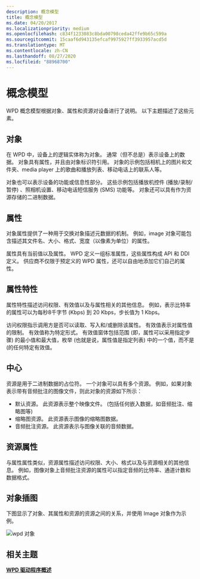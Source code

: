 ```yaml
---
description: 概念模型
title: 概念模型
ms.date: 04/20/2017
ms.localizationpriority: medium
ms.openlocfilehash: c834f1233083c8bda00798ceda42ffe9b65c599a
ms.sourcegitcommit: 15caaf6d943135efcaf9975927ff3933957acd5d
ms.translationtype: MT
ms.contentlocale: zh-CN
ms.lasthandoff: 08/27/2020
ms.locfileid: "88968700"
---
```

# <a name="the-conceptual-model"></a>概念模型


WPD 概念模型根据对象、属性和资源对设备进行了说明。 以下主题描述了这些元素。

## <a name="span-idobjectsspanspan-idobjectsspanspan-idobjectsspanobjects"></a><span id="Objects"></span><span id="objects"></span><span id="OBJECTS"></span>对象


在 WPD 中，设备上的逻辑实体称为对象。 通常（但不总是）表示设备上的数据。 对象具有属性，并且由对象标识符引用。 对象的示例包括相机上的图片和文件夹、media player 上的歌曲和播放列表、移动电话上的联系人等。

对象也可以表示设备的功能或信息性部分。 这些示例包括播放机控件 (播放/录制/暂停) 、照相机设置、移动电话短信服务 (SMS) 功能等。 对象还可以具有作为资源存储的二进制数据。

## <a name="span-idpropertiesspanspan-idpropertiesspanspan-idpropertiesspanproperties"></a><span id="Properties"></span><span id="properties"></span><span id="PROPERTIES"></span>属性


对象属性提供了一种用于交换对象描述元数据的机制。 例如，image 对象可能包含描述其文件名、大小、格式、宽度（以像素为单位）的属性。

属性具有当前值以及属性。 WPD 定义一组标准属性，这些属性构成 API 和 DDI 定义。 供应商不仅限于预定义的 WPD 属性，还可以自由地添加它们自己的属性。

## <a name="span-idproperty_attributesspanspan-idproperty_attributesspanspan-idproperty_attributesspanproperty-attributes"></a><span id="Property_Attributes"></span><span id="property_attributes"></span><span id="PROPERTY_ATTRIBUTES"></span>属性特性


属性特性描述访问权限、有效值以及与属性相关的其他信息。 例如，表示比特率的属性可以为每秒8千字节 (Kbps) 到 20 Kbps，步长值为 1 Kbps。

访问权限指示调用方是否可以读取、写入和/或删除该属性。 有效值表示对属性值的限制。 有效值称为特定形式。 有效值窗体包括范围 (即，属性可以采用指定步骤) 的最小值和最大值，枚举 (也就是说，属性值是指定列表) 中的一个值，而不是 (的任何特定有效值。

## <a name="span-idresourcesspanspan-idresourcesspanspan-idresourcesspanresources"></a><span id="Resources"></span><span id="resources"></span><span id="RESOURCES"></span>中心


资源是用于二进制数据的占位符。 一个对象可以具有多个资源。 例如，如果对象表示带有音频批注的图像文件，则此对象的资源如下所示：

-   默认资源。 此资源表示整个映像文件。  (包括任何嵌入数据，如音频批注、缩略图等) 
-   缩略图资源。 此资源表示图像的缩略图数据。
-   音频批注资源。 此资源表示与图像关联的音频数据。

## <a name="span-idresource_attributesspanspan-idresource_attributesspanspan-idresource_attributesspanresource-attributes"></a><span id="Resource_Attributes"></span><span id="resource_attributes"></span><span id="RESOURCE_ATTRIBUTES"></span>资源属性


与属性属性类似，资源属性描述访问权限、大小、格式以及与资源相关的其他信息。 例如，图像对象上音频批注资源的属性可以指定音频的比特率、通道计数和数据格式。

## <a name="span-idobject_illustrationspanspan-idobject_illustrationspanspan-idobject_illustrationspanobject-illustration"></a><span id="Object_Illustration"></span><span id="object_illustration"></span><span id="OBJECT_ILLUSTRATION"></span>对象插图


下图显示了对象、其属性和资源的资源之间的关系，并使用 Image 对象作为示例。

![wpd 对象](images/wpd_overview_figure2.png)

## <a name="span-idrelated_topicsspanrelated-topics"></a><span id="related_topics"></span>相关主题


[**WPD 驱动程序概述**](wpd-drivers-overview.md)

 

 





